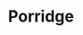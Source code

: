 ---
title: Porridge
metadata:
  title: Porridge
  course: Breakfast
  servings: '1'
ingredients:
- name: raisins
  amount: some
- name: cinnamon
  amount: 0.5 tsp
- name: dates
  amount: some
- name: water
  amount: 0.5 cups
- name: oat milk
  amount: 0.5 cups
- name: oats
  amount: 0.5 cups
- name: flaxseed
  amount: some
- name: chia seeds
  amount: some
cookware:
- name: saucepan
steps:
- description: Grab a saucepan and add the oats, cinnamon, oat milk and water.
- description: Now add some toppings. I use flaxseed, chia seeds, raisins and dates.
- description: Cook on a medium heat, stirring to prevent the porridge from sticking,
    until it's hot and thickened.

---